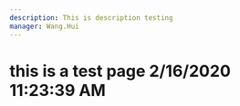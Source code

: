 ```yaml
---
description: This is description testing
manager: Wang.Hui
---
```

# this is a test page 2/16/2020 11:23:39 AM